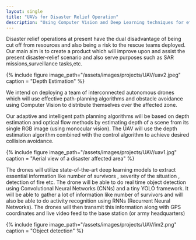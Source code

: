 ```yaml
---
layout: single
title: "UAVs for Disaster Relief Operation"
description: "Using Computer Vision and Deep Learning techniques for efficient disaster relief operations"
---
```

Disaster relief operations at present have the dual disadvantage of being cut off from resources and also being a risk to the rescue teams deployed. Our main aim is to create a product which will improve upon and assist the present disaster-relief scenario and also serve purposes such as SAR missions,surveillance tasks,etc.

{% include figure image_path="/assets/images/projects/UAV/uav2.jpeg" caption = "Depth Estimation" %}

We intend on deploying a team of interconnected autonomous drones which will use effective path-planning algorithms and obstacle avoidance using Computer Vision to distribute themselves over the affected zone. 

Our adaptive and intelligent path planning algorithms will be based on depth estimation and optical flow methods by estimating depth of a scene from its single RGB image $($using monocular vision$)$. The UAV will use the depth estimation algorithm combined with the control algorithm to achieve desired collision avoidance.

{% include figure image_path="/assets/images/projects/UAV/uav1.jpg" caption = "Aerial view of a disaster affected area" %}

The drones will utilize state-of-the-art deep learning models to extract essential information like number of survivors , severity of the situation , detection of fire etc. The drone will be able to do real time object detection using Convolutional Neural Networks $($CNNs$)$ and a tiny YOLO framework. It will be able to gather a lot of information like number of survivors and will also be able to do activity recognition using RNNs $($Recurrent Neural Networks$)$. The drones will then transmit this information along with GPS coordinates and live video feed to the base station $($or army headquarters$)$

{% include figure image_path="/assets/images/projects/UAV/im2.png" caption = "Object detection" %}


